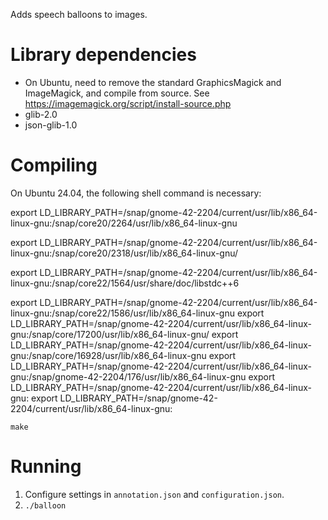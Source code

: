 Adds speech balloons to images.


# Library dependencies

* On Ubuntu, need to remove the standard GraphicsMagick and ImageMagick, and compile from source. See https://imagemagick.org/script/install-source.php
* glib-2.0
* json-glib-1.0


# Compiling

On Ubuntu 24.04, the following shell command is necessary:

export LD_LIBRARY_PATH=/snap/gnome-42-2204/current/usr/lib/x86_64-linux-gnu:/snap/core20/2264/usr/lib/x86_64-linux-gnu

export LD_LIBRARY_PATH=/snap/gnome-42-2204/current/usr/lib/x86_64-linux-gnu:/snap/core20/2318/usr/lib/x86_64-linux-gnu/

export LD_LIBRARY_PATH=/snap/gnome-42-2204/current/usr/lib/x86_64-linux-gnu:/snap/core22/1564/usr/share/doc/libstdc++6

export LD_LIBRARY_PATH=/snap/gnome-42-2204/current/usr/lib/x86_64-linux-gnu:/snap/core22/1586/usr/lib/x86_64-linux-gnu
export LD_LIBRARY_PATH=/snap/gnome-42-2204/current/usr/lib/x86_64-linux-gnu:/snap/core/17200/usr/lib/x86_64-linux-gnu/
export LD_LIBRARY_PATH=/snap/gnome-42-2204/current/usr/lib/x86_64-linux-gnu:/snap/core/16928/usr/lib/x86_64-linux-gnu
export LD_LIBRARY_PATH=/snap/gnome-42-2204/current/usr/lib/x86_64-linux-gnu:/snap/gnome-42-2204/176/usr/lib/x86_64-linux-gnu
export LD_LIBRARY_PATH=/snap/gnome-42-2204/current/usr/lib/x86_64-linux-gnu:
export LD_LIBRARY_PATH=/snap/gnome-42-2204/current/usr/lib/x86_64-linux-gnu:


`make`

# Running

1. Configure settings in `annotation.json` and `configuration.json`.
2. `./balloon`
